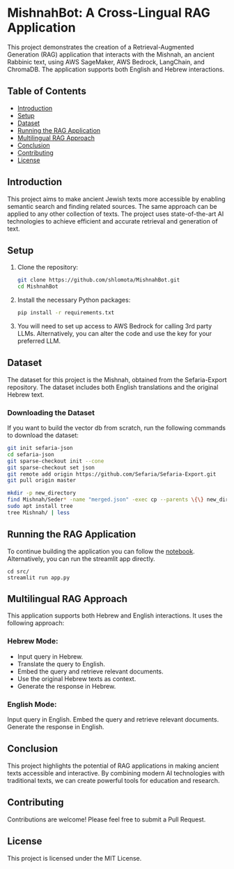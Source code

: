# MishnahBot: A Cross-Lingual RAG Application

This project demonstrates the creation of a Retrieval-Augmented Generation (RAG) application that interacts with the Mishnah, an ancient Rabbinic text, using AWS SageMaker, AWS Bedrock, LangChain, and ChromaDB. The application supports both English and Hebrew interactions.

## Table of Contents

- [Introduction](#introduction)
- [Setup](#setup)
- [Dataset](#dataset)
- [Running the RAG Application](#running-the-rag-application)
- [Multilingual RAG Approach](#multilingual-rag-approach)
- [Conclusion](#conclusion)
- [Contributing](#contributing)
- [License](#license)

## Introduction

This project aims to make ancient Jewish texts more accessible by enabling semantic search and finding related sources. The same approach can be applied to any other collection of texts. The project uses state-of-the-art AI technologies to achieve efficient and accurate retrieval and generation of text.

## Setup

1. Clone the repository:
    ```bash
    git clone https://github.com/shlomota/MishnahBot.git
    cd MishnahBot
    ```
    
2. Install the necessary Python packages:
    ```bash
    pip install -r requirements.txt
    ```
3. You will need to set up access to AWS Bedrock for calling 3rd party LLMs. Alternatively, you can alter the code and use the key for your preferred LLM.

## Dataset

The dataset for this project is the Mishnah, obtained from the Sefaria-Export repository. The dataset includes both English translations and the original Hebrew text.

### Downloading the Dataset
If you want to build the vector db from scratch, run the following commands to download the dataset:
```bash
git init sefaria-json
cd sefaria-json
git sparse-checkout init --cone
git sparse-checkout set json
git remote add origin https://github.com/Sefaria/Sefaria-Export.git
git pull origin master

mkdir -p new_directory
find Mishnah/Seder* -name "merged.json" -exec cp --parents \{\} new_directory/ \;
sudo apt install tree
tree Mishnah/ | less
```

## Running the RAG Application
To continue building the application you can follow the [notebook](https://github.com/shlomota/MishnahBot/blob/main/Mishnah%20RAG.ipynb).
Alternatively, you can run the streamlit app directly.
```
cd src/
streamlit run app.py
```

## Multilingual RAG Approach
This application supports both Hebrew and English interactions. It uses the following approach:

### Hebrew Mode:
* Input query in Hebrew.
* Translate the query to English.
* Embed the query and retrieve relevant documents.
* Use the original Hebrew texts as context.
* Generate the response in Hebrew.

### English Mode:
Input query in English.
Embed the query and retrieve relevant documents.
Generate the response in English.

## Conclusion
This project highlights the potential of RAG applications in making ancient texts accessible and interactive. By combining modern AI technologies with traditional texts, we can create powerful tools for education and research.

## Contributing
Contributions are welcome! Please feel free to submit a Pull Request.

## License
This project is licensed under the MIT License.

